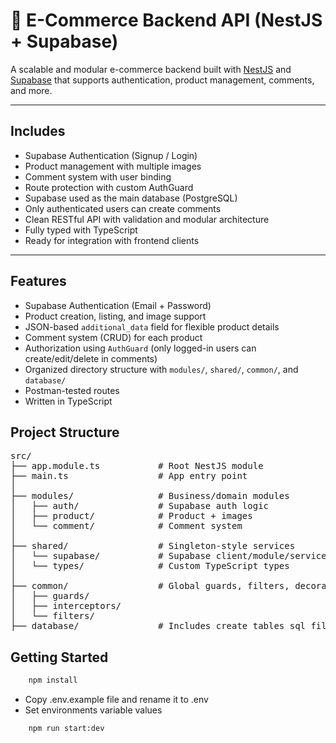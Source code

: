 # 🛒 E-Commerce Backend API (NestJS + Supabase)

A scalable and modular e-commerce backend built with [NestJS](https://nestjs.com/) and [Supabase](https://supabase.com/) that supports authentication, product management, comments, and more.

---

## Includes

- Supabase Authentication (Signup / Login)
- Product management with multiple images
- Comment system with user binding
- Route protection with custom AuthGuard
- Supabase used as the main database (PostgreSQL)
- Only authenticated users can create comments
- Clean RESTful API with validation and modular architecture
- Fully typed with TypeScript
- Ready for integration with frontend clients 

---

## Features

- Supabase Authentication (Email + Password)
- Product creation, listing, and image support
- JSON-based `additional_data` field for flexible product details
- Comment system (CRUD) for each product
- Authorization using `AuthGuard` (only logged-in users can create/edit/delete in comments)
- Organized directory structure with `modules/`, `shared/`, `common/`, and `database/`
- Postman-tested routes
- Written in TypeScript

## Project Structure

<pre>
src/
├── app.module.ts           # Root NestJS module
├── main.ts                 # App entry point
│
├── modules/                # Business/domain modules
│   ├── auth/               # Supabase auth logic
│   ├── product/            # Product + images
│   └── comment/            # Comment system
│
├── shared/                 # Singleton-style services
│   └── supabase/           # Supabase client/module/service
│   └── types/              # Custom TypeScript types
│
├── common/                 # Global guards, filters, decorators
│   ├── guards/
│   ├── interceptors/
│   └── filters/
├── database/               # Includes create tables sql files
</pre>

## Getting Started
```bash
    npm install
```

- Copy .env.example file and rename it to .env
- Set environments variable values

```bash
    npm run start:dev
```